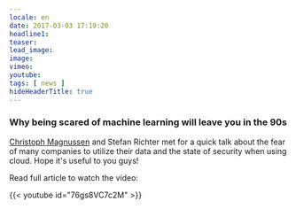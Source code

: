 ```yaml
---
locale: en
date: 2017-03-03 17:19:20
headline1:
teaser:
lead_image:
image:
vimeo:
youtube:
tags: [ news ]
hideHeaderTitle: true
---
```


### Why being scared of machine learning will leave you in the 90s

[Christoph Magnussen](http://christophmagnussen.com/) and Stefan Richter met for a quick talk about the fear of many companies to utilize their data and the state of security when using cloud. Hope it's useful to you guys!

Read full article to watch the video:
<!--more-->
{{< youtube id="76gs8VC7c2M" >}}

